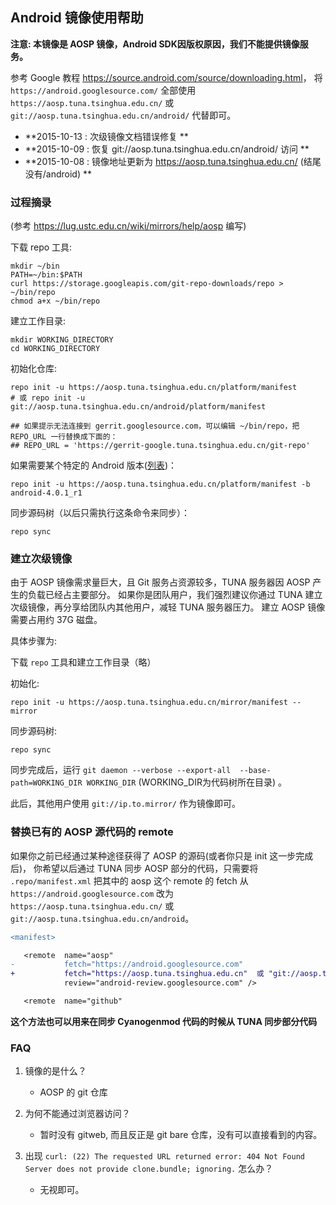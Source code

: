 ## Android 镜像使用帮助
**注意: 本镜像是 AOSP 镜像，Android SDK因版权原因，我们不能提供镜像服务。**

参考 Google 教程 <https://source.android.com/source/downloading.html>，
将 `https://android.googlesource.com/` 全部使用 `https://aosp.tuna.tsinghua.edu.cn/` 
或 `git://aosp.tuna.tsinghua.edu.cn/android/` 代替即可。

- **2015-10-13 : 次级镜像文档错误修复 **
- **2015-10-09 : 恢复 git://aosp.tuna.tsinghua.edu.cn/android/ 访问 **
- **2015-10-08 : 镜像地址更新为 https://aosp.tuna.tsinghua.edu.cn/ (结尾没有/android) **

### 过程摘录
(参考 https://lug.ustc.edu.cn/wiki/mirrors/help/aosp 编写)

下载 repo 工具:
```
mkdir ~/bin
PATH=~/bin:$PATH
curl https://storage.googleapis.com/git-repo-downloads/repo > ~/bin/repo
chmod a+x ~/bin/repo
```

建立工作目录:
```
mkdir WORKING_DIRECTORY
cd WORKING_DIRECTORY
```

初始化仓库:
```
repo init -u https://aosp.tuna.tsinghua.edu.cn/platform/manifest
# 或 repo init -u git://aosp.tuna.tsinghua.edu.cn/android/platform/manifest

## 如果提示无法连接到 gerrit.googlesource.com，可以编辑 ~/bin/repo，把 REPO_URL 一行替换成下面的：
## REPO_URL = 'https://gerrit-google.tuna.tsinghua.edu.cn/git-repo'
```

如果需要某个特定的 Android 版本([列表](https://source.android.com/source/build-numbers.html#source-code-tags-and-builds))：
```
repo init -u https://aosp.tuna.tsinghua.edu.cn/platform/manifest -b android-4.0.1_r1
```

同步源码树（以后只需执行这条命令来同步）：
```
repo sync
```

### 建立次级镜像

由于 AOSP 镜像需求量巨大，且 Git 服务占资源较多，TUNA 服务器因 AOSP 产生的负载已经占主要部分。
如果你是团队用户，我们强烈建议你通过 TUNA 建立次级镜像，再分享给团队内其他用户，减轻 TUNA 服务器压力。
建立 AOSP 镜像需要占用约 37G 磁盘。

具体步骤为:

下载 `repo` 工具和建立工作目录（略）

初始化:
```
repo init -u https://aosp.tuna.tsinghua.edu.cn/mirror/manifest --mirror
```

同步源码树:
```
repo sync
```

同步完成后，运行 `git daemon --verbose --export-all  --base-path=WORKING_DIR WORKING_DIR` (WORKING_DIR为代码树所在目录) 。

此后，其他用户使用 `git://ip.to.mirror/` 作为镜像即可。

### 替换已有的 AOSP 源代码的 remote

如果你之前已经通过某种途径获得了 AOSP 的源码(或者你只是 init 这一步完成后)，
你希望以后通过 TUNA 同步 AOSP 部分的代码，只需要将
`.repo/manifest.xml` 把其中的 aosp 这个 remote 的 fetch 从
`https://android.googlesource.com` 改为 `https://aosp.tuna.tsinghua.edu.cn/`
或 `git://aosp.tuna.tsinghua.edu.cn/android`。
```diff
<manifest>

   <remote  name="aosp"
-           fetch="https://android.googlesource.com"
+           fetch="https://aosp.tuna.tsinghua.edu.cn"  或 "git://aosp.tuna.tsinghua.edu.cn/android"
            review="android-review.googlesource.com" />

   <remote  name="github"
```

**这个方法也可以用来在同步 Cyanogenmod 代码的时候从 TUNA 同步部分代码**

### FAQ

1. 镜像的是什么？

   - AOSP 的 git 仓库

2. 为何不能通过浏览器访问？

   - 暂时没有 gitweb, 而且反正是 git bare 仓库，没有可以直接看到的内容。

3. 出现 `curl: (22) The requested URL returned error: 404 Not Found
Server does not provide clone.bundle; ignoring.` 怎么办？

   - 无视即可。

